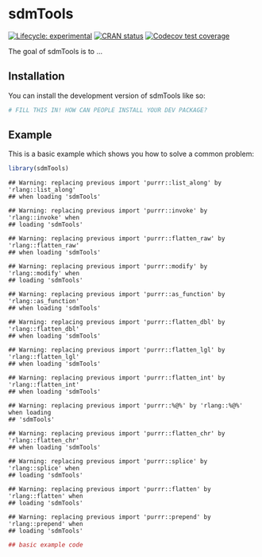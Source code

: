 
# sdmTools

<!-- badges: start -->

[![Lifecycle:
experimental](https://img.shields.io/badge/lifecycle-experimental-orange.svg)](https://lifecycle.r-lib.org/articles/stages.html#experimental)
[![CRAN
status](https://www.r-pkg.org/badges/version/sdmTools)](https://CRAN.R-project.org/package=sdmTools)
[![Codecov test
coverage](https://codecov.io/gh/reginaldo-re/sdmTools/branch/master/graph/badge.svg)](https://app.codecov.io/gh/reginaldo-re/sdmTools?branch=master)
<!-- badges: end -->

The goal of sdmTools is to …

## Installation

You can install the development version of sdmTools like so:

``` r
# FILL THIS IN! HOW CAN PEOPLE INSTALL YOUR DEV PACKAGE?
```

## Example

This is a basic example which shows you how to solve a common problem:

``` r
library(sdmTools)
```

    ## Warning: replacing previous import 'purrr::list_along' by 'rlang::list_along'
    ## when loading 'sdmTools'

    ## Warning: replacing previous import 'purrr::invoke' by 'rlang::invoke' when
    ## loading 'sdmTools'

    ## Warning: replacing previous import 'purrr::flatten_raw' by 'rlang::flatten_raw'
    ## when loading 'sdmTools'

    ## Warning: replacing previous import 'purrr::modify' by 'rlang::modify' when
    ## loading 'sdmTools'

    ## Warning: replacing previous import 'purrr::as_function' by 'rlang::as_function'
    ## when loading 'sdmTools'

    ## Warning: replacing previous import 'purrr::flatten_dbl' by 'rlang::flatten_dbl'
    ## when loading 'sdmTools'

    ## Warning: replacing previous import 'purrr::flatten_lgl' by 'rlang::flatten_lgl'
    ## when loading 'sdmTools'

    ## Warning: replacing previous import 'purrr::flatten_int' by 'rlang::flatten_int'
    ## when loading 'sdmTools'

    ## Warning: replacing previous import 'purrr::%@%' by 'rlang::%@%' when loading
    ## 'sdmTools'

    ## Warning: replacing previous import 'purrr::flatten_chr' by 'rlang::flatten_chr'
    ## when loading 'sdmTools'

    ## Warning: replacing previous import 'purrr::splice' by 'rlang::splice' when
    ## loading 'sdmTools'

    ## Warning: replacing previous import 'purrr::flatten' by 'rlang::flatten' when
    ## loading 'sdmTools'

    ## Warning: replacing previous import 'purrr::prepend' by 'rlang::prepend' when
    ## loading 'sdmTools'

``` r
## basic example code
```
